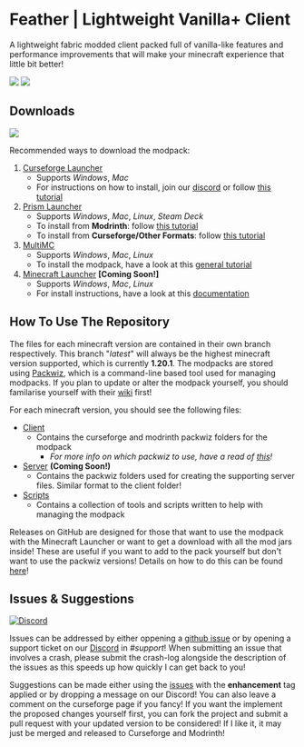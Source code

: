 # Feather | Lightweight Vanilla+ Client
A lightweight fabric modded client packed full of vanilla-like features and performance improvements that will make your minecraft experience that little bit better! 

[![](https://cf.way2muchnoise.eu/full_530772_downloads.svg)](https://www.curseforge.com/minecraft/modpacks/feather-client)
[![](https://cf.way2muchnoise.eu/versions/530772.svg)](https://www.curseforge.com/minecraft/modpacks/feather-client)
## Downloads
[![](https://cf.way2muchnoise.eu/title/530772.svg)](https://www.curseforge.com/minecraft/modpacks/feather-client/files)

Recommended ways to download the modpack:
1) [Curseforge Launcher](https://www.curseforge.com/download/app)
    - Supports *Windows*, *Mac*
    - For instructions on how to install, join our [discord](https://discord.gg/493bcRvQSA) or follow [this tutorial](https://support.curseforge.com/en/support/solutions/articles/9000196984-installing-modpacks)
2) [Prism Launcher](https://prismlauncher.org/)
    - Supports *Windows*, *Mac*, *Linux*, *Steam Deck*
    - To install from **Modrinth**: follow [this tutorial](https://docs.modrinth.com/docs/modpacks/playing_modpacks/#multimc-and-prism-launcher)
    - To install from **Curseforge/Other Formats**: follow [this tutorial](https://prismlauncher.org/wiki/getting-started/download-modpacks/)
3) [MultiMC](https://multimc.org/)
    - Supports *Windows*, *Mac*, *Linux*
    - To install the modpack, have a look at this [general tutorial](https://apexminecrafthosting.com/how-to-play-mods-with-multi-mc/)
4) [Minecraft Launcher](https://www.minecraft.net/en-us/download) **[Coming Soon!]**
    - Supports *Windows*, *Mac*, *Linux*
    - For install instructions, have a look at this [documentation](https://github.com/SamLolo/Feather/tree/latest/USING-GITHUB-RELEASES.md)

## How To Use The Repository
The files for each minecraft version are contained in their own branch respectively. This branch "*latest*" will always be the highest minecraft version supported, which is currently **1.20.1**. The modpacks are stored using [Packwiz](https://github.com/packwiz/packwiz), which is a command-line based tool used for managing modpacks. If you plan to update or alter the modpack yourself, you should familarise yourself with their [wiki](https://packwiz.infra.link/tutorials/creating/getting-started/) first!

For each minecraft version, you should see the following files:
- [Client](Client/)
  - Contains the curseforge and modrinth packwiz folders for the modpack
    - *For more info on which packwiz to use, have a read of [this](Client/README.md)!*
- [Server](Server/) **(Coming Soon!)**
  - Contains the packwiz folders used for creating the supporting server files. Similar format to the client folder!
- [Scripts](Scripts/)
  - Contains a collection of tools and scripts written to help with managing the modpack

Releases on GitHub are designed for those that want to use the modpack with the Minecraft Launcher or want to get a download with all the mod jars inside! These are useful if you want to add to the pack yourself but don't want to use the packwiz versions! Details on how to do this can be found [here](https://github.com/SamLolo/Feather/tree/latest/USING-GITHUB-RELEASES.md)!

## Issues & Suggestions
[![Discord](https://img.shields.io/discord/991287498661707846?style=for-the-badge&logo=discord&logoColor=%235865F2&label=Join%20the%20discord!&labelColor=%23696969&color=%235865F2)](https://discord.gg/McB4eXxkqB)

Issues can be addressed by either oppening a [github issue](https://github.com/SamLolo/Feather/issues/new/choose) or by opening a support ticket on our [Discord](https://discord.gg/McB4eXxkqB) in *#support*! When submitting an issue that involves a crash, please submit the crash-log alongside the description of the issues as this speeds up how quickly I can get back to you!

Suggestions can be made either using the [issues](https://github.com/SamLolo/Feather/issues) with the **enhancement** tag applied or by dropping a message on our Discord! You can also leave a comment on the curseforge page if you fancy! If you want the implement the proposed changes yourself first, you can fork the project and submit a pull request with your updated version to be considered! If I like it, it may just be merged and released to Curseforge and Modrinth!
